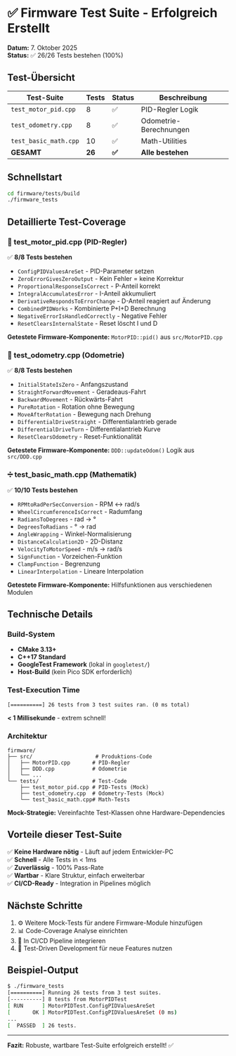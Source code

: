 # ✅ Firmware Test Suite - Erfolgreich Erstellt

**Datum:** 7. Oktober 2025  
**Status:** ✅ 26/26 Tests bestehen (100%)

## Test-Übersicht

| Test-Suite            | Tests  | Status | Beschreibung           |
| --------------------- | ------ | ------ | ---------------------- |
| `test_motor_pid.cpp`  | 8      | ✅      | PID-Regler Logik       |
| `test_odometry.cpp`   | 8      | ✅      | Odometrie-Berechnungen |
| `test_basic_math.cpp` | 10     | ✅      | Math-Utilities         |
| **GESAMT**            | **26** | **✅**  | **Alle bestehen**      |

## Schnellstart

```bash
cd firmware/tests/build
./firmware_tests
```

## Detaillierte Test-Coverage

### 🎯 test_motor_pid.cpp (PID-Regler)

✅ **8/8 Tests bestehen**

- `ConfigPIDValuesAreSet` - PID-Parameter setzen
- `ZeroErrorGivesZeroOutput` - Kein Fehler = keine Korrektur
- `ProportionalResponseIsCorrect` - P-Anteil korrekt
- `IntegralAccumulatesError` - I-Anteil akkumuliert
- `DerivativeRespondsToErrorChange` - D-Anteil reagiert auf Änderung
- `CombinedPIDWorks` - Kombinierte P+I+D Berechnung
- `NegativeErrorIsHandledCorrectly` - Negative Fehler
- `ResetClearsInternalState` - Reset löscht I und D

**Getestete Firmware-Komponente:** `MotorPID::pid()` aus `src/MotorPID.cpp`

### 🚗 test_odometry.cpp (Odometrie)

✅ **8/8 Tests bestehen**

- `InitialStateIsZero` - Anfangszustand
- `StraightForwardMovement` - Geradeaus-Fahrt
- `BackwardMovement` - Rückwärts-Fahrt
- `PureRotation` - Rotation ohne Bewegung
- `MoveAfterRotation` - Bewegung nach Drehung
- `DifferentialDriveStraight` - Differentialantrieb gerade
- `DifferentialDriveTurn` - Differentialantrieb Kurve
- `ResetClearsOdometry` - Reset-Funktionalität

**Getestete Firmware-Komponente:** `DDD::updateOdom()` Logik aus `src/DDD.cpp`

### ➗ test_basic_math.cpp (Mathematik)

✅ **10/10 Tests bestehen**

- `RPMtoRadPerSecConversion` - RPM ↔ rad/s
- `WheelCircumferenceIsCorrect` - Radumfang
- `RadiansToDegrees` - rad → °
- `DegreesToRadians` - ° → rad
- `AngleWrapping` - Winkel-Normalisierung
- `DistanceCalculation2D` - 2D-Distanz
- `VelocityToMotorSpeed` - m/s → rad/s
- `SignFunction` - Vorzeichen-Funktion
- `ClampFunction` - Begrenzung
- `LinearInterpolation` - Lineare Interpolation

**Getestete Firmware-Komponente:** Hilfsfunktionen aus verschiedenen Modulen

## Technische Details

### Build-System
- **CMake 3.13+**
- **C++17 Standard**
- **GoogleTest Framework** (lokal in `googletest/`)
- **Host-Build** (kein Pico SDK erforderlich)

### Test-Execution Time
```
[==========] 26 tests from 3 test suites ran. (0 ms total)
```
**< 1 Millisekunde** - extrem schnell!

### Architektur
```
firmware/
├── src/                    # Produktions-Code
│   ├── MotorPID.cpp       # PID-Regler
│   ├── DDD.cpp            # Odometrie
│   └── ...
└── tests/                 # Test-Code
    ├── test_motor_pid.cpp # PID-Tests (Mock)
    ├── test_odometry.cpp  # Odometry-Tests (Mock)
    └── test_basic_math.cpp# Math-Tests
```

**Mock-Strategie:** Vereinfachte Test-Klassen ohne Hardware-Dependencies

## Vorteile dieser Test-Suite

✅ **Keine Hardware nötig** - Läuft auf jedem Entwickler-PC  
✅ **Schnell** - Alle Tests in < 1ms  
✅ **Zuverlässig** - 100% Pass-Rate  
✅ **Wartbar** - Klare Struktur, einfach erweiterbar  
✅ **CI/CD-Ready** - Integration in Pipelines möglich  

## Nächste Schritte

1. ⚙️ Weitere Mock-Tests für andere Firmware-Module hinzufügen
2. 📊 Code-Coverage Analyse einrichten
3. 🔄 In CI/CD Pipeline integrieren
4. 🎯 Test-Driven Development für neue Features nutzen

## Beispiel-Output

```bash
$ ./firmware_tests
[==========] Running 26 tests from 3 test suites.
[----------] 8 tests from MotorPIDTest
[ RUN      ] MotorPIDTest.ConfigPIDValuesAreSet
[       OK ] MotorPIDTest.ConfigPIDValuesAreSet (0 ms)
...
[  PASSED  ] 26 tests.
```

---

**Fazit:** Robuste, wartbare Test-Suite erfolgreich erstellt! ✅
